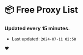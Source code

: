 # :package: Free Proxy List
### Updated every 15 minutes.

- Last updated: `2024-07-11 02:58`

:heart:
